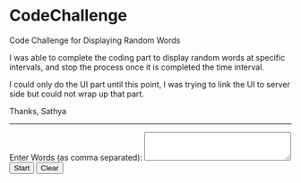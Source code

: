 # CodeChallenge
Code Challenge for Displaying Random Words

I was able to complete the coding part to display random words at specific intervals, and stop the process once it is completed the time interval.

I could only do the UI part until this point, I was trying to link the UI to server side but could not wrap up that part.

Thanks,
Sathya

****************************************************

<!DOCTYPE html>
<html lang="en">
<head>
    <title>Display Random Words</title>
</head>
<body>
  	<form id="form1" runat="server" name="RandomWords.go">
        <label>Enter Words (as comma separated): <textarea rows="3" cols="30" name="listOfWords" id="listOfWords"></textarea>
        </label>
        <input id="btnStart" type="submit" value="Start" OnClick="Start()">
        <input id="btnClear" type="reset" value="Clear">
    </form>
</body>
</html>
